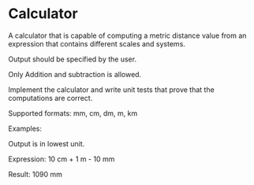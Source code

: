 # Calculator

A calculator that is capable of computing a metric distance value from an expression that contains different scales and systems.

Output should be specified by the user.

Only Addition and subtraction is allowed.

Implement the calculator and write unit tests that prove that the computations are correct.

Supported formats: mm, cm, dm, m, km


Examples:

Output is in lowest unit.

Expression: 10 cm + 1 m - 10 mm

Result: 1090 mm
